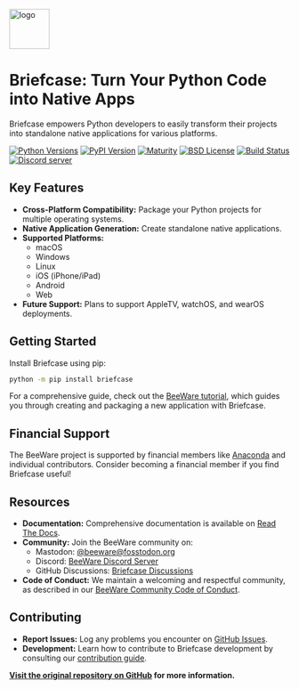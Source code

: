 [<img src="https://beeware.org/project/briefcase/briefcase.png" width="72" alt="logo" />](https://beeware.org/briefcase)

# Briefcase: Turn Your Python Code into Native Apps

Briefcase empowers Python developers to easily transform their projects into standalone native applications for various platforms.  

[![Python Versions](https://img.shields.io/pypi/pyversions/briefcase.svg)](https://pypi.python.org/pypi/briefcase)
[![PyPI Version](https://img.shields.io/pypi/v/briefcase.svg)](https://pypi.python.org/pypi/briefcase)
[![Maturity](https://img.shields.io/pypi/status/briefcase.svg)](https://pypi.python.org/pypi/briefcase)
[![BSD License](https://img.shields.io/pypi/l/briefcase.svg)](https://github.com/beeware/briefcase/blob/main/LICENSE)
[![Build Status](https://github.com/beeware/briefcase/workflows/CI/badge.svg?branch=main)](https://github.com/beeware/briefcase/actions)
[![Discord server](https://img.shields.io/discord/836455665257021440?label=Discord%20Chat&logo=discord&style=plastic)](https://beeware.org/bee/chat/)

## Key Features

*   **Cross-Platform Compatibility:** Package your Python projects for multiple operating systems.
*   **Native Application Generation:** Create standalone native applications.
*   **Supported Platforms:**
    *   macOS
    *   Windows
    *   Linux
    *   iOS (iPhone/iPad)
    *   Android
    *   Web
*   **Future Support:** Plans to support AppleTV, watchOS, and wearOS deployments.

## Getting Started

Install Briefcase using pip:

```bash
python -m pip install briefcase
```

For a comprehensive guide, check out the [BeeWare tutorial](https://docs.beeware.org), which guides you through creating and packaging a new application with Briefcase.

## Financial Support

The BeeWare project is supported by financial members like [Anaconda](https://anaconda.com/) and individual contributors.  Consider becoming a financial member if you find Briefcase useful!

## Resources

*   **Documentation:** Comprehensive documentation is available on [Read The Docs](https://briefcase.readthedocs.io).
*   **Community:** Join the BeeWare community on:
    *   Mastodon: [@beeware@fosstodon.org](https://fosstodon.org/@beeware)
    *   Discord: [BeeWare Discord Server](https://beeware.org/bee/chat/)
    *   GitHub Discussions: [Briefcase Discussions](https://github.com/beeware/briefcase/discussions)
*   **Code of Conduct:**  We maintain a welcoming and respectful community, as described in our [BeeWare Community Code of Conduct](https://beeware.org/community/behavior/).

## Contributing

*   **Report Issues:**  Log any problems you encounter on [GitHub Issues](https://github.com/beeware/briefcase/issues).
*   **Development:** Learn how to contribute to Briefcase development by consulting our [contribution guide](https://briefcase.readthedocs.io/en/latest/how_to/contribute/index.html).

**[Visit the original repository on GitHub](https://github.com/beeware/briefcase) for more information.**